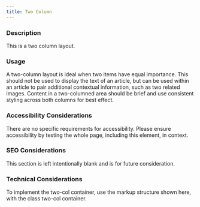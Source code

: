 ```yaml
---
title: Two Column 
---
```


### Description
This is a two column layout.

### Usage
A two-column layout is ideal when two items have equal importance. This should not be used to display the text of an article, but can be used within an article to pair additional contextual information, such as two related images. Content in a two-columned area should be brief and use consistent styling across both columns for best effect. 

### Accessibility Considerations
There are no specific requirements for accessibility. Please ensure accessibility by testing the whole page, including this element, in context.

### SEO Considerations
This section is left intentionally blank and is for future consideration.

### Technical Considerations
To implement the two-col container, use the markup structure shown here, with the class two-col container.
